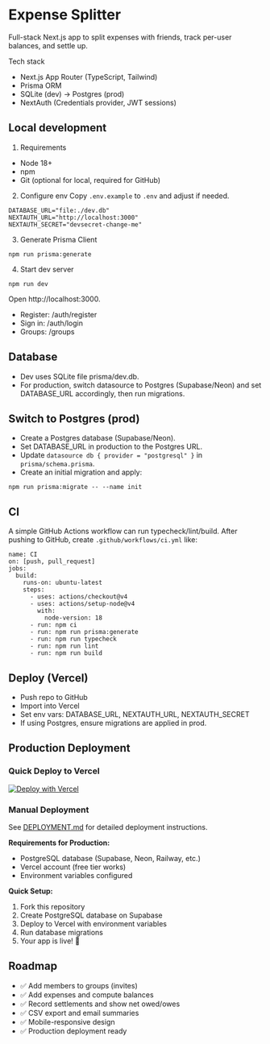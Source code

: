 # Expense Splitter

Full-stack Next.js app to split expenses with friends, track per-user balances, and settle up.

Tech stack
- Next.js App Router (TypeScript, Tailwind)
- Prisma ORM
- SQLite (dev) → Postgres (prod)
- NextAuth (Credentials provider, JWT sessions)

## Local development

1) Requirements
- Node 18+
- npm
- Git (optional for local, required for GitHub)

2) Configure env
Copy `.env.example` to `.env` and adjust if needed.

```
DATABASE_URL="file:./dev.db"
NEXTAUTH_URL="http://localhost:3000"
NEXTAUTH_SECRET="devsecret-change-me"
```

3) Generate Prisma Client

```
npm run prisma:generate
```

4) Start dev server

```
npm run dev
```

Open http://localhost:3000.

- Register: /auth/register
- Sign in: /auth/login
- Groups: /groups

## Database
- Dev uses SQLite file prisma/dev.db.
- For production, switch datasource to Postgres (Supabase/Neon) and set DATABASE_URL accordingly, then run migrations.

## Switch to Postgres (prod)
- Create a Postgres database (Supabase/Neon).
- Set DATABASE_URL in production to the Postgres URL.
- Update `datasource db { provider = "postgresql" }` in `prisma/schema.prisma`.
- Create an initial migration and apply:

```
npm run prisma:migrate -- --name init
```

## CI
A simple GitHub Actions workflow can run typecheck/lint/build. After pushing to GitHub, create `.github/workflows/ci.yml` like:

```
name: CI
on: [push, pull_request]
jobs:
  build:
    runs-on: ubuntu-latest
    steps:
      - uses: actions/checkout@v4
      - uses: actions/setup-node@v4
        with:
          node-version: 18
      - run: npm ci
      - run: npm run prisma:generate
      - run: npm run typecheck
      - run: npm run lint
      - run: npm run build
```

## Deploy (Vercel)
- Push repo to GitHub
- Import into Vercel
- Set env vars: DATABASE_URL, NEXTAUTH_URL, NEXTAUTH_SECRET
- If using Postgres, ensure migrations are applied in prod.

## Production Deployment

### Quick Deploy to Vercel
[![Deploy with Vercel](https://vercel.com/button)](https://vercel.com/new/clone?repository-url=https://github.com/Sarthak-commits/expense-splitter)

### Manual Deployment
See [DEPLOYMENT.md](./DEPLOYMENT.md) for detailed deployment instructions.

**Requirements for Production:**
- PostgreSQL database (Supabase, Neon, Railway, etc.)
- Vercel account (free tier works)
- Environment variables configured

**Quick Setup:**
1. Fork this repository
2. Create PostgreSQL database on Supabase
3. Deploy to Vercel with environment variables
4. Run database migrations
5. Your app is live! 🚀

## Roadmap
- ✅ Add members to groups (invites)
- ✅ Add expenses and compute balances  
- ✅ Record settlements and show net owed/owes
- ✅ CSV export and email summaries
- ✅ Mobile-responsive design
- ✅ Production deployment ready
